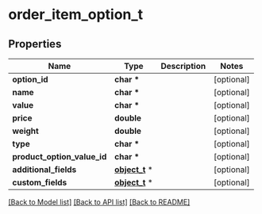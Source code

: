 # order_item_option_t

## Properties
Name | Type | Description | Notes
------------ | ------------- | ------------- | -------------
**option_id** | **char \*** |  | [optional] 
**name** | **char \*** |  | [optional] 
**value** | **char \*** |  | [optional] 
**price** | **double** |  | [optional] 
**weight** | **double** |  | [optional] 
**type** | **char \*** |  | [optional] 
**product_option_value_id** | **char \*** |  | [optional] 
**additional_fields** | [**object_t**](.md) \* |  | [optional] 
**custom_fields** | [**object_t**](.md) \* |  | [optional] 

[[Back to Model list]](../README.md#documentation-for-models) [[Back to API list]](../README.md#documentation-for-api-endpoints) [[Back to README]](../README.md)


